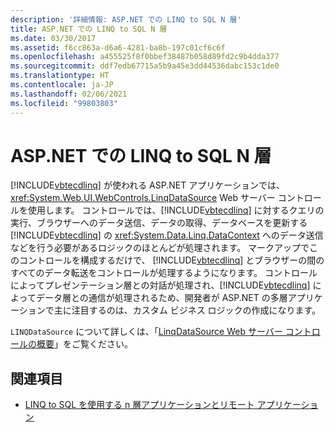 ```yaml
---
description: '詳細情報: ASP.NET での LINQ to SQL N 層'
title: ASP.NET での LINQ to SQL N 層
ms.date: 03/30/2017
ms.assetid: f6cc863a-d6a6-4281-ba8b-197c01cf6c6f
ms.openlocfilehash: a455525f8f0bbef38487b058d89fd2c9b4dda377
ms.sourcegitcommit: ddf7edb67715a5b9a45e3dd44536dabc153c1de0
ms.translationtype: HT
ms.contentlocale: ja-JP
ms.lasthandoff: 02/06/2021
ms.locfileid: "99803803"
---
```

# <a name="linq-to-sql-n-tier-with-aspnet"></a>ASP.NET での LINQ to SQL N 層

[!INCLUDE[vbtecdlinq](../../../../../../includes/vbtecdlinq-md.md)] が使われる ASP.NET アプリケーションでは、<xref:System.Web.UI.WebControls.LinqDataSource> Web サーバー コントロールを使用します。 コントロールでは、[!INCLUDE[vbtecdlinq](../../../../../../includes/vbtecdlinq-md.md)] に対するクエリの実行、ブラウザーへのデータ送信、データの取得、データベースを更新する [!INCLUDE[vbtecdlinq](../../../../../../includes/vbtecdlinq-md.md)] の <xref:System.Data.Linq.DataContext> へのデータ送信などを行う必要があるロジックのほとんどが処理されます。 マークアップでこのコントロールを構成するだけで、 [!INCLUDE[vbtecdlinq](../../../../../../includes/vbtecdlinq-md.md)] とブラウザーの間のすべてのデータ転送をコントロールが処理するようになります。 コントロールによってプレゼンテーション層との対話が処理され、[!INCLUDE[vbtecdlinq](../../../../../../includes/vbtecdlinq-md.md)] によってデータ層との通信が処理されるため、開発者が ASP.NET の多層アプリケーションで主に注目するのは、カスタム ビジネス ロジックの作成になります。  
  
 `LINQDataSource` について詳しくは、「[LinqDataSource Web サーバー コントロールの概要](/previous-versions/aspnet/bb547113(v=vs.100))」をご覧ください。  
  
## <a name="see-also"></a>関連項目

- [LINQ to SQL を使用する n 層アプリケーションとリモート アプリケーション](n-tier-and-remote-applications-with-linq-to-sql.md)
